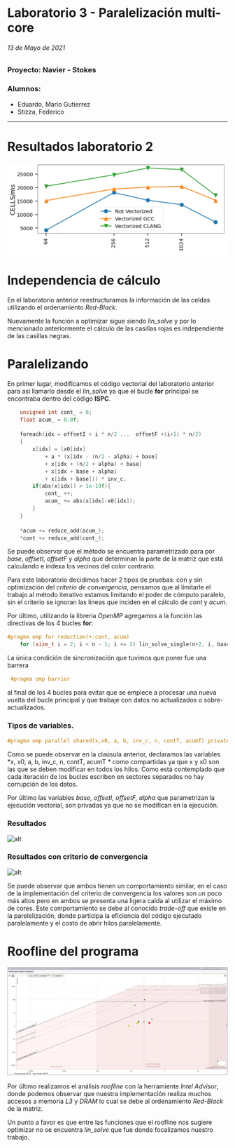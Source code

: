 # Laboratorio 3 - Paralelización multi-core

###### 13 de Mayo de 2021

### Proyecto: Navier - Stokes

### Alumnos:
- Eduardo, Mario Gutierrez
- Stizza, Federico
  
---

# Resultados laboratorio 2

![Resultados laboratorio 2](./resultados.jpeg)

# Independencia de cálculo

En el laboratorio anterior reestructuramos la información de las celdas utilizando el ordenamiento *Red-Black*.

Nuevamente la función a optimizar sigue siendo *lin_solve* y por lo mencionado anteriormente el cálculo de las casillas rojas es independiente de las casillas negras.

# Paralelizando

En primer lugar, modificamos el código vectorial del laboratorio anterior para así llamarlo desde el *lin_solve* ya que el bucle **for** principal se encontraba dentro del código **ISPC**. 

```c
    unsigned int cont_ = 0;
    float acum_ = 0.0f;

    foreach(idx = offsetI + i * n/2 ...  offsetF +(i+1) * n/2) 
    {
        x[idx] = (x0[idx]
            + a * (x[idx - (n/2 - alpha) + base]
            + x[idx + (n/2 + alpha) + base]
            + x[idx + base + alpha]
            + x[idx + base])) * inv_c;
        if(abs(x[idx]) > 1e-10f){
            cont_ ++;         
            acum_ += abs(x[idx]-x0[idx]);
        }
    }

    *acum += reduce_add(acum_);
    *cont += reduce_add(cont_);
```

Se puede observar que el método se encuentra parametrizado para por *base*, *offsetI*, *offsetF* y *alpha* que determinan la parte de la matriz que está calculando e indexa los vecinos del color contrario.

Para este laboratorio decidimos hacer 2 tipos de pruebas: con y sin optimización del *criterio de convergencia*, pensamos que al limitarle el trabajo al método iterativo estamos limitando el poder de cómputo paralelo, sin el criterio se ignoran las lineas que inciden en el cálculo de *cont* y *acum*.

Por último, utilizando la libreria *OpenMP* agregamos a la función las directivas de los 4 bucles **for**:

```c
#pragma omp for reduction(+:cont, acum)
    for (size_t i = 2; i < n - 1; i += 2) lin_solve_single(n+2, i, base, offsetI, offsetF, &cont, &acum, alpha, x, x0, a, inv_c);
```

La única condición de sincronización que tuvimos que poner fue una barrera
```c
 #pragma omp barrier
```
 al final de los 4 bucles para evitar que se empiece a procesar una nueva vuelta del bucle principal y que trabaje con datos no actualizados o sobre-actualizados.

### Tipos de variables.

```c
#pragma omp parallel shared(x,x0, a, b, inv_c, n, contT, acumT) private(base, offsetI, offsetF, alpha) 
```

Como se puede observar en la claúsula anterior, declaramos las variables  *x, x0, a, b, inv_c, n, contT, acumT * como compartidas ya que x y x0 son las que se deben modificar en todos los hilos. Como está contemplado que cada iteración de los bucles escriben en sectores separados no hay corrupción de los datos.

Por último las variables *base, offsetI, offsetF, alpha* que parametrizan la ejecución vectorial, son privadas ya que no se modifican en la ejecución.

### Resultados 

![alt](./total2.jpeg-1.jpg)

### Resultados con criterio de convergencia
![alt](./total_clang_no_crit.jpeg-1.jpg)


Se puede observar que ambos tienen un comportamiento similar, en el caso de la implementación del criterio de convergencia los valores son un poco más altos pero en ambos se presenta una ligera caída al utilizar el máximo de cores. Este comportamiento se debe al conocido *trade-off* que existe en la parelelización, donde participa la eficiencia del código ejecutado paralelamente y el costo de abrir hilos paralelamente.

# Roofline del programa

![ve](roofline.png)

Por último realizamos el análisis *roofline* con la herramiente *Intel Advisor*, donde podemos observar que nuestra implementación realiza muchos accesos a memoria *L3* y *DRAM* lo cual se debe al ordenamiento *Red-Black* de la matriz.

Un punto a favor es que entre las funciones que el roofline nos sugiere optimizar no se encuentra *lin_solve* que fue donde focalizamos nuestro trabajo.